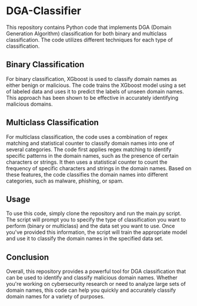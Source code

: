 # DGA-Classifier

This repository contains Python code that implements DGA (Domain Generation Algorithm) classification for both binary and multiclass classification. The code utilizes different techniques for each type of classification.

## Binary Classification

For binary classification, XGboost is used to classify domain names as either benign or malicious. The code trains the XGboost model using a set of labeled data and uses it to predict the labels of unseen domain names. This approach has been shown to be effective in accurately identifying malicious domains.

## Multiclass Classification

For multiclass classification, the code uses a combination of regex matching and statistical counter to classify domain names into one of several categories. The code first applies regex matching to identify specific patterns in the domain names, such as the presence of certain characters or strings. It then uses a statistical counter to count the frequency of specific characters and strings in the domain names. Based on these features, the code classifies the domain names into different categories, such as malware, phishing, or spam.

## Usage

To use this code, simply clone the repository and run the main.py script. The script will prompt you to specify the type of classification you want to perform (binary or multiclass) and the data set you want to use. Once you've provided this information, the script will train the appropriate model and use it to classify the domain names in the specified data set.

## Conclusion
Overall, this repository provides a powerful tool for DGA classification that can be used to identify and classify malicious domain names. Whether you're working on cybersecurity research or need to analyze large sets of domain names, this code can help you quickly and accurately classify domain names for a variety of purposes.

